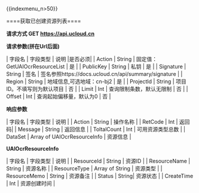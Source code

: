 {{indexmenu_n>50}}

====获取已创建资源列表====

**请求方式 GET https://api.ucloud.cn**

**请求参数(拼在Url后面)**

| 字段名 | 字段类型 | 说明 |是否必须|
| Action | String | 固定值：GetUAIOcrResourceList | 是 |
| PublicKey | String | 私钥 | 是 |
| Signature | String | 签名 | 签名参照https://docs.ucloud.cn/api/summary/signature |
| Region | String | 地域信息,可选地域：cn-bj2 | 是 |
| ProjectId | String | 项目ID。不填写则为默认项目 | 否 |
| Limit | Int | 查询限制条数，默认无限制 | 否 |
| Offset | Int | 查询起始偏移量，默认为0 | 否 |

**响应参数**

| 字段名 | 字段类型 | 说明 |
| Action | String | 操作名称 |
| RetCode | Int | 返回码|
| Message | String | 返回信息 |	
| ToltalCount | Int | 可用资源类型总数 |
| DataSet | Array of UAIOcrResourceInfo | 资源信息 |

**UAIOcrResourceInfo**

| 字段名 | 字段类型 | 说明 |
| ResourceId | String | 资源ID |
| ResourceName | String | 资源名称 |
| ResourceType | Array of String | 资源类型 |
| ResourceMemo | String | 资源备注 | 
| Status | String| 资源状态 |
| CreateTime | Int | 资源创建时间 |